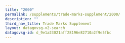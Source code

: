 ```yaml
---
title: "2000"
permalink: /supplements/trade-marks-supplement/2000/
description: ""
third_nav_title: Trade Marks Supplement
layout: datagovsg-v2-search
datagovsg-id: d_9e1a23021aff28196e82710a2f9e5fbc
---
```

